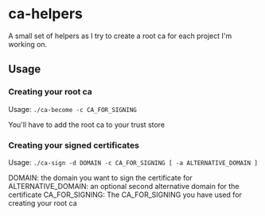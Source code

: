 # ca-helpers

A small set of helpers as I try to create a root ca for each project I'm working on.

## Usage

### Creating your root ca

Usage: `./ca-become -c CA_FOR_SIGNING`

You'll have to add the root ca to your trust store

### Creating your signed certificates

Usage: `./ca-sign -d DOMAIN -c CA_FOR_SIGNING [ -a ALTERNATIVE_DOMAIN ]`

DOMAIN: the domain you want to sign the certificate for
ALTERNATIVE_DOMAIN: an optional second alternative domain for the certificate
CA_FOR_SIGNING: The CA_FOR_SIGNING you have used for creating your root ca